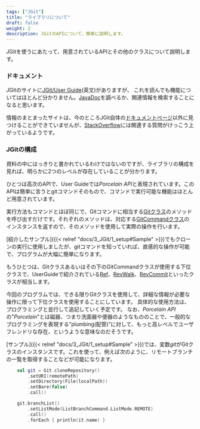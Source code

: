 ```yaml
---
tags: ["JGit"]
title: "ライブラリについて"
draft: false
weight: 2
description: JGitのAPIについて、簡単に説明します。
---
```


JGitを使うにあたって、用意されているAPIとその他のクラスについて説明します。

### ドキュメント

JGitのサイトに[JGit/User Guide](https://wiki.eclipse.org/JGit/User_Guide)(英文)がありますが、
これを読んでも機能についてはほとんど分かりません。[JavaDoc](https://download.eclipse.org/jgit/site/5.12.0.202106070339-r/apidocs/index.html)を調べるか、関連情報を検索することになると思います。

情報のまとまったサイトは、今のところJGit自体の[ドキュメントページ](https://www.eclipse.org/jgit/documentation/)以外に見つけることができていませんが、[StackOverflow](https://stackoverflow.com/)には関連する質問がけっこう上がっているようです。

### JGitの構成

資料の中にはっきりと書かれているわけではないのですが、ライブラリの構成を見れば、明らかに2つのレベルが存在していることが分かります。

ひとつは高次のAPIで、User Guideでは*Porcelain API*と表現されています。このAPIは簡単に言うとgitコマンドそのもので、コマンドで実行可能な機能はほとんど用意されています。

実行方法もコマンドとほぼ同じで、Gitコマンドに相当する[Gitクラス](https://download.eclipse.org/jgit/site/5.12.0.202106070339-r/apidocs/org/eclipse/jgit/api/Git.html)のメソッドを呼び出すだけです。それぞれのメソッドは、対応する[GitCommandクラス](https://download.eclipse.org/jgit/site/5.12.0.202106070339-r/apidocs/org/eclipse/jgit/api/GitCommand.html)のインスタンスを返すので、そのメソッドを使用して実際の操作を行います。

[紹介したサンプル]({{< relref "docs/3_JGit/1_setup#Sample" >}})でもクローンの実行に使用しましたが、gitコマンドを知っていれば、直感的な操作が可能で、プログラムが大幅に簡単になります。

もうひとつは、Gitクラスあるいはその下のGitCommandクラスが使用する下位クラスで、UserGuideで紹介されている[Ref](https://download.eclipse.org/jgit/site/5.12.0.202106070339-r/apidocs/org/eclipse/jgit/lib/Ref.html)、[RevWalk](https://download.eclipse.org/jgit/site/5.12.0.202106070339-r/apidocs/org/eclipse/jgit/revwalk/RevWalk.html)、[RevCommit](https://download.eclipse.org/jgit/site/5.12.0.202106070339-r/apidocs/org/eclipse/jgit/revwalk/RevCommit.html)といったクラスが相当します。

今回のプログラムでは、できる限りGitクラスを使用して、詳細な情報が必要な操作に限って下位クラスを使用することにしています。
具体的な使用方法は、プログラミングと並行して追記していく予定です。
なお、*Porcelain API*の"*Porcelain*"とは磁器、つまり洗面器や便器のようなもののことで、一般的なプログラミングを表現する”plumbing(配管)”に対して、もっと高レベルでユーザフレンドリな存在、というような意味なのだそうです。

[サンプル]({{< relref "docs/3_JGit/1_setup#Sample" >}})では、変数*git*がGitクラスのインスタンスです。これを使って、例えば次のように、リモートブランチの一覧を取得することなどが可能になります。

```kotlin
	val git = Git.cloneRepository()
		.setURI(remotePath)
		.setDirectory(File(localPath))
		.setBare(false)
		.call()

	git.branchList()
		.setListMode(ListBranchCommand.ListMode.REMOTE)
		.call()
		.forEach { println(it.name) }
```